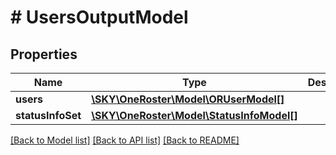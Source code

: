 # # UsersOutputModel

## Properties

Name | Type | Description | Notes
------------ | ------------- | ------------- | -------------
**users** | [**\SKY\OneRoster\Model\ORUserModel[]**](ORUserModel.md) |  | [optional]
**statusInfoSet** | [**\SKY\OneRoster\Model\StatusInfoModel[]**](StatusInfoModel.md) |  | [optional]

[[Back to Model list]](../../README.md#models) [[Back to API list]](../../README.md#endpoints) [[Back to README]](../../README.md)
